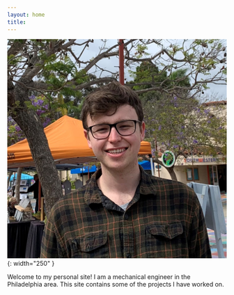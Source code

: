 ```yaml
---
layout: home
title: 
---
```

![image](/assets/david.jpg){: width="250" }

Welcome to my personal site! I am a mechanical engineer in the Philadelphia area. This site contains some of the projects I have worked on.